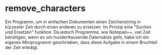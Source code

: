 # remove_characters
Ein Programm, um in einfachen Dokumenten einen Zeichenstring in kürzester Zeit durch einen anderen zu ersetzen.
Im Prinzip eine "Suchen und Ersetzen" funktion.
Da jedoch Programme, wie Notepad++, viel Zeit benötigen, wenn es um hunderttausende Datensätze geht, habe ich ein eigenes
Miniprogramm geschrieben, dass diese Aufgabe in einem Bruchteil der Zeit erledigt.

